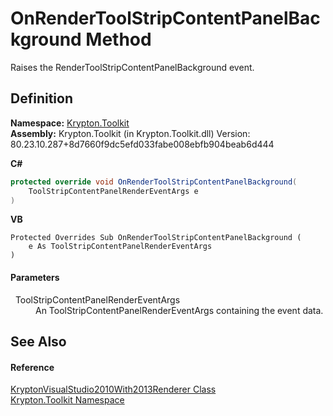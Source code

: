 # OnRenderToolStripContentPanelBackground Method


Raises the RenderToolStripContentPanelBackground event.



## Definition
**Namespace:** <a href="79d2eac2-21f4-54ff-7552-b20c33c30600.md">Krypton.Toolkit</a>  
**Assembly:** Krypton.Toolkit (in Krypton.Toolkit.dll) Version: 80.23.10.287+8d7660f9dc5efd033fabe008ebfb904beab6d444

**C#**
``` C#
protected override void OnRenderToolStripContentPanelBackground(
	ToolStripContentPanelRenderEventArgs e
)
```
**VB**
``` VB
Protected Overrides Sub OnRenderToolStripContentPanelBackground ( 
	e As ToolStripContentPanelRenderEventArgs
)
```



#### Parameters
<dl><dt>  ToolStripContentPanelRenderEventArgs</dt><dd>An ToolStripContentPanelRenderEventArgs containing the event data.</dd></dl>

## See Also


#### Reference
<a href="edb7ee9f-3fee-80f7-e83d-fe6195fdb190.md">KryptonVisualStudio2010With2013Renderer Class</a>  
<a href="79d2eac2-21f4-54ff-7552-b20c33c30600.md">Krypton.Toolkit Namespace</a>  
